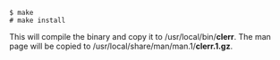 ```
$ make
# make install
```

This will compile the binary and copy it to /usr/local/bin/**clerr**.
The man page will be copied to /usr/local/share/man/man.1/**clerr.1.gz**.

